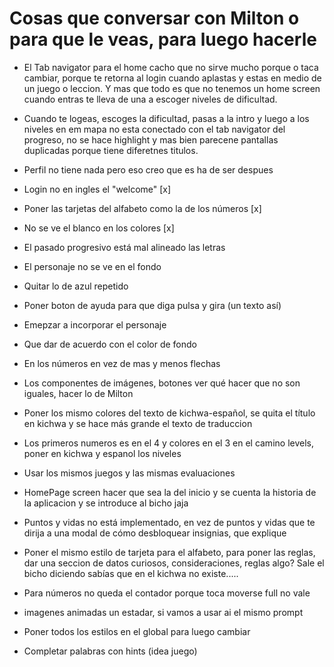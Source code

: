 # Cosas que conversar con Milton o para que le veas, para luego hacerle

- El Tab navigator para el home cacho que no sirve mucho porque o taca cambiar, porque te retorna al login cuando aplastas y estas en medio de un juego o leccion. Y mas que todo es que no tenemos un home screen cuando entras te lleva de una a escoger niveles de dificultad.
- Cuando te logeas, escoges la dificultad, pasas a la intro y luego a los niveles en em mapa no esta conectado con el tab navigator del progreso, no se hace highlight y mas bien parecene pantallas duplicadas porque tiene diferetnes titulos.
- Perfil no tiene nada pero eso creo que es ha de ser despues


- Login no en ingles el "welcome" [x]
- Poner las tarjetas del alfabeto como la de los números [x]
- No se ve el blanco en los colores [x]
- El pasado progresivo está mal alineado las letras
- El personaje no se ve en el fondo
- Quitar lo de azul repetido
- Poner boton de ayuda para que diga pulsa y gira (un texto así) 
- Emepzar a incorporar el personaje
- Que dar de acuerdo con el color de fondo
- En los números en vez de mas y menos flechas
- Los componentes de imágenes, botones ver qué hacer que no son iguales, hacer lo de Milton
- Poner los mismo colores del texto de kichwa-español, se quita el título en kichwa y se hace más grande el texto de traduccion
- Los primeros numeros es en el 4 y colores en el 3 en el camino levels, poner en kichwa y espanol los niveles
- Usar los mismos juegos y las mismas evaluaciones
- HomePage screen hacer que sea la del inicio y se cuenta la historia de la aplicacion y se introduce al bicho jaja
- Puntos y vidas no está implementado, en vez de puntos y vidas que te dirija a una modal de cómo desbloquear insignias, que explique
- Poner el mismo estilo de tarjeta para el alfabeto, para poner las reglas, dar una seccion de datos curiosos, consideraciones, reglas algo? Sale el bicho diciendo sabías que en el kichwa no existe.....
- Para números no queda el contador porque toca moverse full no vale
- imagenes animadas un estadar, si vamos a usar ai el mismo prompt
- Poner todos los estilos en el global para luego cambiar


- Completar palabras con hints (idea juego)